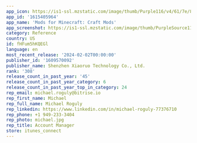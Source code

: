 ```yaml
---
app_icon: https://is1-ssl.mzstatic.com/image/thumb/Purple116/v4/61/7e/87/617e87db-b19c-9397-7304-29cbb4003d89/AppIcon-0-0-1x_U007emarketing-0-7-0-85-220.png/1024x1024bb.png
app_id: '1615405964'
app_name: 'Mods for Minecraft: Craft Mods'
app_screenshot: https://is1-ssl.mzstatic.com/image/thumb/PurpleSource116/v4/a6/44/25/a644254c-1884-f7ac-853c-0149b33fc379/a8086500-4cd3-4faf-b9fd-9a6089fe03a7_i6_0.jpg/1242x2208bb.png
category: Reference
country: US
id: fHFum5hKQEGl
language: en
most_recent_release: '2024-02-02T00:00:00'
publisher_id: '1609570092'
publisher_name: Shenzhen Xiaoruo Technology Co., Ltd.
rank: '308'
release_count_in_past_year: '45'
release_count_in_past_year_category: 6
release_count_in_past_year_top_in_category: 24
rep_email: michael.roguly@bitrise.io
rep_first_name: Michael
rep_full_name: Michael Roguly
rep_linkedin: https://www.linkedin.com/in/michael-roguly-77376710
rep_phone: +1 949-233-3404
rep_photo: michael.jpg
rep_title: Account Manager
store: itunes_connect
---
```

